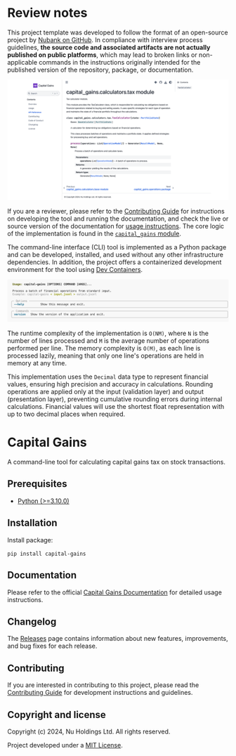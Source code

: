 # Review notes

This project template was developed to follow the format of an open-source project by [Nubank on GitHub](https://github.com/nubank). In compliance with interview process guidelines, **the source code and associated artifacts are not actually published on public platforms**, which may lead to broken links or non-applicable commands in the instructions originally intended for the published version of the repository, package, or documentation.

![Documentation](./review-assets/documentation.png)

If you are a reviewer, please refer to the [Contributing Guide](./CONTRIBUTING.md) for instructions on developing the tool and running the documentation, and check the live or source version of the documentation for [usage instructions](./docs/usage.md). The core logic of the implementation is found in the [`capital_gains` module](./capital_gains).

The command-line interface (CLI) tool is implemented as a Python package and can be developed, installed, and used without any other infrastructure dependencies. In addition, the project offers a containerized development environment for the tool using [Dev Containers](https://code.visualstudio.com/docs/devcontainers/containers).

![Tool](./review-assets/tool.png)

The runtime complexity of the implementation is `O(NM)`, where `N` is the number of lines processed and `M` is the average number of operations performed per line. The memory complexity is `O(M)`, as each line is processed lazily, meaning that only one line's operations are held in memory at any time.

This implementation uses the `Decimal` data type to represent financial values, ensuring high precision and accuracy in calculations. Rounding operations are applied only at the input (validation layer) and output (presentation layer), preventing cumulative rounding errors during internal calculations. Financial values will use the shortest float representation with up to two decimal places when required.

# Capital Gains

A command-line tool for calculating capital gains tax on stock transactions.

## Prerequisites

- [Python (>=3.10.0)](https://www.python.org)

## Installation

Install package:

```console
pip install capital-gains
```

## Documentation

Please refer to the official [Capital Gains Documentation](https://capital-gains.readthedocs.io) for detailed usage instructions.

## Changelog

The [Releases](https://github.com/nubank/capital-gains/releases) page contains information about new features, improvements, and bug fixes for each release.

## Contributing

If you are interested in contributing to this project, please read the [Contributing Guide](https://capital-gains.readthedocs.io/en/stable/contributing.html) for development instructions and guidelines.

## Copyright and license

Copyright (c) 2024, Nu Holdings Ltd. All rights reserved.

Project developed under a [MIT License](https://capital-gains.readthedocs.io/en/stable/license.html).
